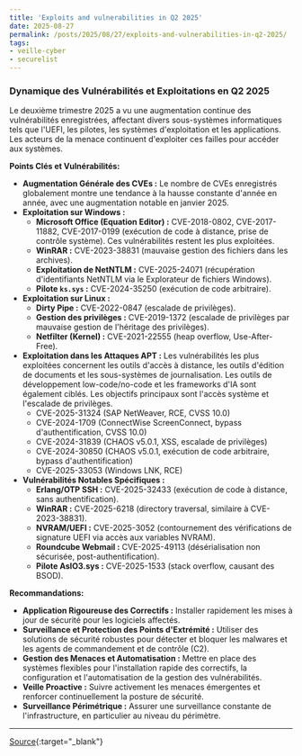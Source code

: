 ```yaml
---
title: 'Exploits and vulnerabilities in Q2 2025'
date: 2025-08-27
permalink: /posts/2025/08/27/exploits-and-vulnerabilities-in-q2-2025/
tags:
- veille-cyber
- securelist
---
```

### Dynamique des Vulnérabilités et Exploitations en Q2 2025

Le deuxième trimestre 2025 a vu une augmentation continue des vulnérabilités enregistrées, affectant divers sous-systèmes informatiques tels que l'UEFI, les pilotes, les systèmes d'exploitation et les applications. Les acteurs de la menace continuent d'exploiter ces failles pour accéder aux systèmes.

**Points Clés et Vulnérabilités:**

*   **Augmentation Générale des CVEs :** Le nombre de CVEs enregistrés globalement montre une tendance à la hausse constante d'année en année, avec une augmentation notable en janvier 2025.
*   **Exploitation sur Windows :**
    *   **Microsoft Office (Equation Editor) :** CVE-2018-0802, CVE-2017-11882, CVE-2017-0199 (exécution de code à distance, prise de contrôle système). Ces vulnérabilités restent les plus exploitées.
    *   **WinRAR :** CVE-2023-38831 (mauvaise gestion des fichiers dans les archives).
    *   **Exploitation de NetNTLM :** CVE-2025-24071 (récupération d'identifiants NetNTLM via le Explorateur de fichiers Windows).
    *   **Pilote `ks.sys` :** CVE-2024-35250 (exécution de code arbitraire).
*   **Exploitation sur Linux :**
    *   **Dirty Pipe :** CVE-2022-0847 (escalade de privilèges).
    *   **Gestion des privilèges :** CVE-2019-1372 (escalade de privilèges par mauvaise gestion de l'héritage des privilèges).
    *   **Netfilter (Kernel) :** CVE-2021-22555 (heap overflow, Use-After-Free).
*   **Exploitation dans les Attaques APT :** Les vulnérabilités les plus exploitées concernent les outils d'accès à distance, les outils d'édition de documents et les sous-systèmes de journalisation. Les outils de développement low-code/no-code et les frameworks d'IA sont également ciblés. Les objectifs principaux sont l'accès système et l'escalade de privilèges.
    *   CVE-2025-31324 (SAP NetWeaver, RCE, CVSS 10.0)
    *   CVE-2024-1709 (ConnectWise ScreenConnect, bypass d'authentification, CVSS 10.0)
    *   CVE-2024-31839 (CHAOS v5.0.1, XSS, escalade de privilèges)
    *   CVE-2024-30850 (CHAOS v5.0.1, exécution de code arbitraire, bypass d'authentification)
    *   CVE-2025-33053 (Windows LNK, RCE)
*   **Vulnérabilités Notables Spécifiques :**
    *   **Erlang/OTP SSH :** CVE-2025-32433 (exécution de code à distance, sans authentification).
    *   **WinRAR :** CVE-2025-6218 (directory traversal, similaire à CVE-2023-38831).
    *   **NVRAM/UEFI :** CVE-2025-3052 (contournement des vérifications de signature UEFI via accès aux variables NVRAM).
    *   **Roundcube Webmail :** CVE-2025-49113 (désérialisation non sécurisée, post-authentification).
    *   **Pilote AsIO3.sys :** CVE-2025-1533 (stack overflow, causant des BSOD).

**Recommandations:**

*   **Application Rigoureuse des Correctifs :** Installer rapidement les mises à jour de sécurité pour les logiciels affectés.
*   **Surveillance et Protection des Points d'Extrémité :** Utiliser des solutions de sécurité robustes pour détecter et bloquer les malwares et les agents de commandement et de contrôle (C2).
*   **Gestion des Menaces et Automatisation :** Mettre en place des systèmes flexibles pour l'installation rapide des correctifs, la configuration et l'automatisation de la gestion des vulnérabilités.
*   **Veille Proactive :** Suivre activement les menaces émergentes et renforcer continuellement la posture de sécurité.
*   **Surveillance Périmétrique :** Assurer une surveillance constante de l'infrastructure, en particulier au niveau du périmètre.

---
[Source](https://securelist.com/vulnerabilities-and-exploits-in-q2-2025/117333/){:target="_blank"}
